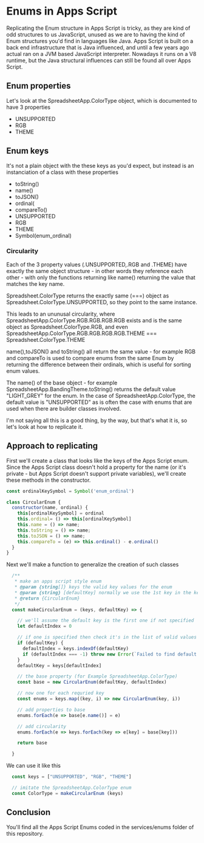 # Enums in Apps Script

Replicating the Enum structure in Apps Script is tricky, as they are kind of odd structures to us JavaScript, unused as we are to having the kind of Enum structures you'd find in languages like Java. Apps Script is built on a back end infrastructure that is Java influenced, and until a few years ago actual ran on a JVM based JavaScript interpreter. Nowadays it runs on a V8 runtime, but the Java structural influences can still be found all over Apps Script.

## Enum properties
Let's look at the SpreadsheetApp.ColorType object, which is documented to have 3 properties

- UNSUPPORTED
- RGB
- THEME

## Enum keys
It's not a plain object with the these keys as you'd expect, but instead is an instanciation of a class with these properties

- toString()
- name()
- toJSON()
- ordinal(
- compareTo()
- UNSUPPORTED
- RGB
- THEME
- Symbol(enum_ordinal)

### Circularity
Each of the 3 property values (.UNSUPPORTED,.RGB and .THEME) have exactly the same object structure - in other words they reference each other - with only the functions returning like name() returning the value that matches the key name.

Spreadsheet.ColorType returns the exactly same (===) object as Spreadsheet.ColorType.UNSUPPORTED, so they point to the same instance. 

This leads to an ununusal circularity, where SpreadsheetApp.ColorType.RGB.RGB.RGB.RGB exists and is the same object as Spreadsheet.ColorType.RGB, and even SpreadsheetApp.ColorType.RGB.RGB.RGB.RGB.THEME === Spreadsheet.ColorType.THEME


name(),toJSON() and toString() all return the same value - for example RGB and compareTo is used to compare enums from the same Enum by returning the difference between their ordinals, which is useful for sorting enum values.

The name() of the base object - for example SpreadsheetApp.BandingTheme.toString() returns the default value "LIGHT_GREY" for the enum. In the case of SpreadsheetApp.ColorType, the default value is "UNSUPPORTED" as is often the case with enums that are used when there are builder classes involved.

I'm not saying all this is a good thing, by the way, but that's what it is, so let's look at how to replicate it.

## Approach to replicating


First we'll create a class that looks like the keys of the Apps Script enum. Since the Apps Script class doesn't hold a property for the name (or it's private - but Apps Script doesn't support private variables), we'll create these methods in the constructor.

````js
const ordinalKeySymbol = Symbol('enum_ordinal')

class CircularEnum {
  constructor(name, ordinal) {
    this[ordinalKeySymbol] = ordinal
    this.ordinal= () => this[ordinalKeySymbol]
    this.name = () => name;
    this.toString = () => name;
    this.toJSON = () => name;
    this.compareTo = (e) => this.ordinal() - e.ordinal()
  }
}

````

Next we'll make a function to generalize the creation of such classes

````js
  /**
   * make an apps script style enum
   * @param {string[]} keys the valid key values for the enum
   * @param {string} [defaultKey] normally we use the 1st key in the keys array, but this would pick another by name
   * @return {CircularEnum}
   */
  const makeCircularEnum = (keys, defaultKey) => {

    // we'll assume the default key is the first one if not specified
    let defaultIndex = 0

    // if one is specified then check it's in the list of valid values
    if (defaultKey) {
      defaultIndex = keys.indexOf(defaultKey)
      if (defaultIndex === -1) throw new Error(`Failed to find default enum key`, defaultKey)
    }
    defaultKey = keys[defaultIndex]

    // the base property (for Example SpreadsheetApp.ColorType)
    const base = new CircularEnum(defaultKey, defaultIndex)

    // now one for each requried key
    const enums = keys.map((key, i) => new CircularEnum(key, i))

    // add properties to base
    enums.forEach(e => base[e.name()] = e)

    // add circularity
    enums.forEach(e => keys.forEach(key => e[key] = base[key]))

    return base

  }
````

We can use it like this
````js
  const keys = ["UNSUPPORTED", "RGB", "THEME"]

  // imitate the SpreadsheetApp.ColorType enum
  const ColorType = makeCircularEnum (keys)
````

## Conclusion

You'll find all the Apps Script Enums coded in the services/enums folder of this repository.